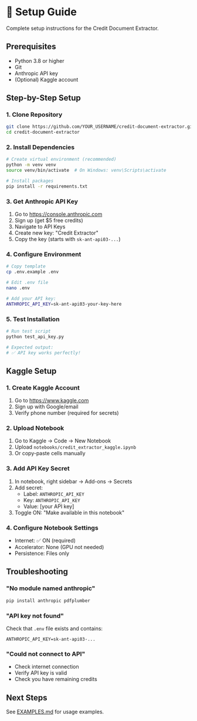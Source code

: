 # 🔧 Setup Guide

Complete setup instructions for the Credit Document Extractor.

## Prerequisites

- Python 3.8 or higher
- Git
- Anthropic API key
- (Optional) Kaggle account

## Step-by-Step Setup

### 1. Clone Repository
```bash
git clone https://github.com/YOUR_USERNAME/credit-document-extractor.git
cd credit-document-extractor
```

### 2. Install Dependencies
```bash
# Create virtual environment (recommended)
python -m venv venv
source venv/bin/activate  # On Windows: venv\Scripts\activate

# Install packages
pip install -r requirements.txt
```

### 3. Get Anthropic API Key

1. Go to https://console.anthropic.com
2. Sign up (get $5 free credits)
3. Navigate to API Keys
4. Create new key: "Credit Extractor"
5. Copy the key (starts with `sk-ant-api03-...`)

### 4. Configure Environment
```bash
# Copy template
cp .env.example .env

# Edit .env file
nano .env

# Add your API key:
ANTHROPIC_API_KEY=sk-ant-api03-your-key-here
```

### 5. Test Installation
```bash
# Run test script
python test_api_key.py

# Expected output:
# ✅ API key works perfectly!
```

## Kaggle Setup

### 1. Create Kaggle Account

1. Go to https://www.kaggle.com
2. Sign up with Google/email
3. Verify phone number (required for secrets)

### 2. Upload Notebook

1. Go to Kaggle → Code → New Notebook
2. Upload `notebooks/credit_extractor_kaggle.ipynb`
3. Or copy-paste cells manually

### 3. Add API Key Secret

1. In notebook, right sidebar → Add-ons → Secrets
2. Add secret:
   - Label: `ANTHROPIC_API_KEY`
   - Key: `ANTHROPIC_API_KEY`
   - Value: [your API key]
3. Toggle ON: "Make available in this notebook"

### 4. Configure Notebook Settings

- Internet: ✅ ON (required)
- Accelerator: None (GPU not needed)
- Persistence: Files only

## Troubleshooting

### "No module named anthropic"
```bash
pip install anthropic pdfplumber
```

### "API key not found"

Check that `.env` file exists and contains:
```
ANTHROPIC_API_KEY=sk-ant-api03-...
```

### "Could not connect to API"

- Check internet connection
- Verify API key is valid
- Check you have remaining credits

## Next Steps

See [EXAMPLES.md](EXAMPLES.md) for usage examples.
